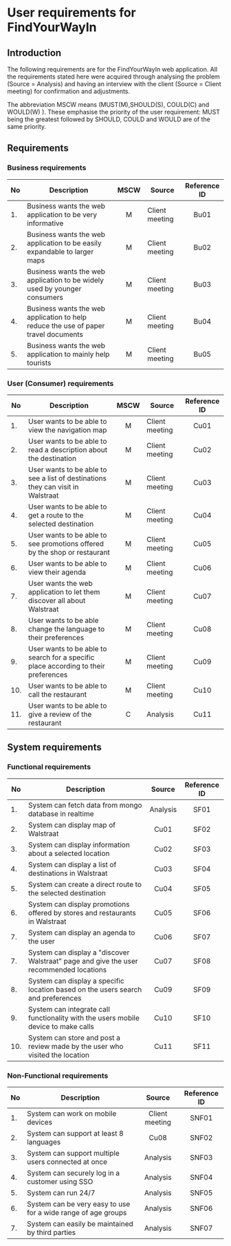 # User requirements for FindYourWayIn

## Introduction

The following requirements are for the FindYourWayIn web application.
All the requirements stated here were acquired through analysing the problem (Source = Analysis) and having an interview with the client (Source = Client meeting) for confirmation and adjustments.

The abbreviation MSCW means (MUST(M),SHOULD(S), COULD(C) and WOULD(W) ). 
These emphasise the priority of the user requirement: MUST being the greatest followed by SHOULD, COULD and WOULD are of the same priority.

## Requirements 

### Business requirements

| No  | Description                                                                         | MSCW | Source         | Reference ID |
|-----|-------------------------------------------------------------------------------------|:----:|----------------|:------------:|
| 1.  | Business wants the web application to be very informative                           |  M   | Client meeting |     Bu01     |
| 2.  | Business wants the web application to be easily expandable to larger maps           |  M   | Client meeting |     Bu02     |
| 3.  | Business wants the web application to be widely used by younger consumers           |  M   | Client meeting |     Bu03     |
| 4.  | Business wants the web application to help reduce the use of paper travel documents |  M   | Client meeting |     Bu04     |
| 5.  | Business wants the web application to mainly help tourists                          |  M   | Client meeting |     Bu05     |

### User (Consumer) requirements

| No  | Description                                                                         | MSCW | Source         | Reference ID |
|-----|-------------------------------------------------------------------------------------|:----:|----------------|:------------:|
| 1.  | User wants to be able to view the navigation map                                    |  M   | Client meeting |     Cu01     |
| 2.  | User wants to be able to read a description about the destination                   |  M   | Client meeting |     Cu02     |
| 3.  | User wants to be able to see a list of destinations they can visit in Walstraat     |  M   | Client meeting |     Cu03     |
| 4.  | User wants to be able to get a route to the selected destination                    |  M   | Client meeting |     Cu04     |
| 5.  | User wants to be able to see promotions offered by the shop or restaurant           |  M   | Client meeting |     Cu05     |
| 6.  | User wants to be able to view their agenda                                          |  M   | Client meeting |     Cu06     |
| 7.  | User wants the web application to let them discover all about Walstraat             |  M   | Client meeting |     Cu07     |
| 8.  | User wants to be able change the language to their preferences                      |  M   | Client meeting |     Cu08     |
| 9.  | User wants to be able to search for a specific place according to their preferences |  M   | Client meeting |     Cu09     |
| 10. | User wants to be able to call the restaurant                                        |  M   | Client meeting |     Cu10     |
| 11. | User wants to be able to give a review of the restaurant                            |  C   | Analysis       |     Cu11     |


## System requirements

### Functional requirements

| No  | Description                                                                            |  Source  | Reference ID |
|-----|----------------------------------------------------------------------------------------|:--------:|:------------:|
| 1.  | System can fetch data from mongo database in realtime                                  | Analysis |     SF01     |
| 2.  | System can display map of Walstraat                                                    |   Cu01   |     SF02     |
| 3.  | System can display information about a selected location                               |   Cu02   |     SF03     |
| 4.  | System can display a list of destinations in Walstraat                                 |   Cu03   |     SF04     |
| 5.  | System can create a direct route to the selected destination                           |   Cu04   |     SF05     |
| 6.  | System can display promotions offered by stores and restaurants in Walstraat           |   Cu05   |     SF06     |
| 7.  | System can display an agenda to the user                                               |   Cu06   |     SF07     |
| 7.  | System can display a "discover Walstraat" page and give the user recommended locations |   Cu07   |     SF08     |
| 8.  | System can display a specific location based on the users search and preferences       |   Cu09   |     SF09     |
| 9.  | System can integrate call functionality with the users mobile device to make calls     |   Cu10   |     SF10     |
| 10. | System can store and post a review made by the user who visited the location           |   Cu11   |     SF11     |

### Non-Functional requirements

| No  | Description                                                                            |     Source     | Reference ID |
|-----|----------------------------------------------------------------------------------------|:--------------:|:------------:|
| 1.  | System can work on mobile devices                                                      | Client meeting |    SNF01     |
| 2.  | System can support at least 8 languages                                                |      Cu08      |    SNF02     |
| 3.  | System can support multiple users connected at once                                    |    Analysis    |    SNF03     |
| 4.  | System can securely log in a customer using SSO                                        |    Analysis    |    SNF04     |
| 5.  | System can run 24/7                                                                    |    Analysis    |    SNF05     |
| 6.  | System can be very easy to use for a wide range of age groups                          |    Analysis    |    SNF06     |
| 7.  | System can easily be maintained by third parties                                       |    Analysis    |    SNF07     |

